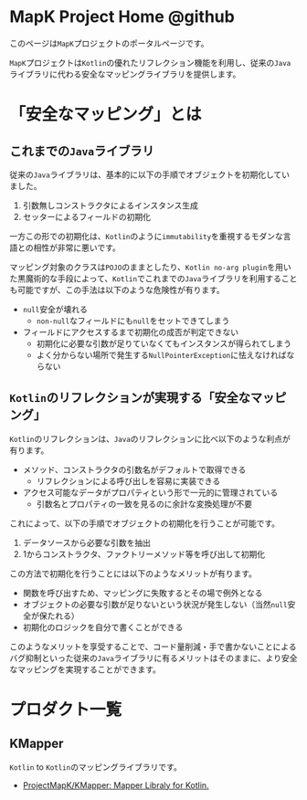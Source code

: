 # MapK Project Home @github
このページは`MapK`プロジェクトのポータルページです。

`MapK`プロジェクトは`Kotlin`の優れたリフレクション機能を利用し、従来の`Java`ライブラリに代わる安全なマッピングライブラリを提供します。

# 「安全なマッピング」とは
## これまでの`Java`ライブラリ
従来の`Java`ライブラリは、基本的に以下の手順でオブジェクトを初期化していました。

1. 引数無しコンストラクタによるインスタンス生成
2. セッターによるフィールドの初期化

一方この形での初期化は、`Kotlin`のように`immutability`を重視するモダンな言語との相性が非常に悪いです。

マッピング対象のクラスは`POJO`のままとしたり、`Kotlin no-arg plugin`を用いた黒魔術的な手段によって、`Kotlin`でこれまでの`Java`ライブラリを利用することも可能ですが、この手法は以下のような危険性が有ります。

- `null`安全が壊れる
  - `non-null`なフィールドにも`null`をセットできてしまう
- フィールドにアクセスするまで初期化の成否が判定できない
  - 初期化に必要な引数が足りていなくてもインスタンスが得られてしまう
  - よく分からない場所で発生する`NullPointerException`に怯えなければならない

## `Kotlin`のリフレクションが実現する「安全なマッピング」
`Kotlin`のリフレクションは、`Java`のリフレクションに比べ以下のような利点が有ります。

- メソッド、コンストラクタの引数名がデフォルトで取得できる
  - リフレクションによる呼び出しを容易に実装できる
- アクセス可能なデータがプロパティという形で一元的に管理されている
  - 引数名とプロパティの一致を見るのに余計な変換処理が不要

これによって、以下の手順でオブジェクトの初期化を行うことが可能です。

1. データソースから必要な引数を抽出
2. 1からコンストラクタ、ファクトリーメソッド等を呼び出して初期化

この方法で初期化を行うことには以下のようなメリットが有ります。

- 関数を呼び出すため、マッピングに失敗するとその場で例外となる
- オブジェクトの必要な引数が足りないという状況が発生しない（当然`null`安全が保たれる）
- 初期化のロジックを自分で書くことができる

このようなメリットを享受することで、コード量削減・手で書かないことによるバグ抑制といった従来の`Java`ライブラリに有るメリットはそのままに、より安全なマッピングを実現することができます。

# プロダクト一覧
## KMapper
`Kotlin` to `Kotlin`のマッピングライブラリです。

- [ProjectMapK/KMapper: Mapper Libraly for Kotlin\.](https://github.com/ProjectMapK/KMapper)
